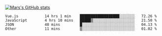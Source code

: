 [![Mars's GitHub stats](https://github-readme-stats.vercel.app/api?username=unbrain)](https://github.com/unbrain/github-readme-stats)

<!--START_SECTION:waka-->

```text
Vue.js            14 hrs 1 min    ██████████████████░░░░░░░   72.26 %
JavaScript        4 hrs 10 mins   █████▒░░░░░░░░░░░░░░░░░░░   21.50 %
JSON              48 mins         █░░░░░░░░░░░░░░░░░░░░░░░░   04.13 %
Other             11 mins         ▒░░░░░░░░░░░░░░░░░░░░░░░░   01.02 %
```

<!--END_SECTION:waka-->
